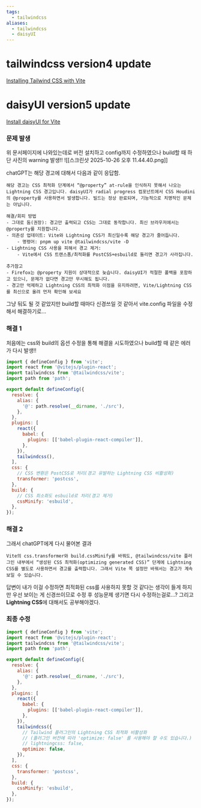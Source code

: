 ```yaml
---
tags:
  - tailwindcss
aliases:
  - tailwindcss
  - daisyUI
---
```

# tailwindcss version4 update
[Installing Tailwind CSS with Vite](https://tailwindcss.com/docs/installation/using-vite)

# daisyUI version5 update
[Install daisyUI for Vite](https://daisyui.com/docs/install/vite/)

### 문제 발생
위 문서페이지에 나와있는데로 버전 설치하고 config까지 수정하였으나 build할 때 하단 사진의 warning 발생!!
![[스크린샷 2025-10-26 오후 11.44.40.png]]

chatGPT는 해당 경고에 대해서 다음과 같이 응답함.
``` text
해당 경고는 CSS 최적화 단계에서 “@property” at-rule을 인식하지 못해서 나오는 Lightning CSS 경고입니다. daisyUI가 radial progress 컴포넌트에서 CSS Houdini의 @property를 사용하면서 발생합니다. 빌드는 정상 완료되며, 기능적으로 치명적인 문제는 아닙니다.

해결/회피 방법
- 그대로 둠(권장): 경고만 출력되고 CSS는 그대로 동작합니다. 최신 브라우저에서는 @property를 지원합니다.
- 의존성 업데이트: Vite와 Lightning CSS가 최신일수록 해당 경고가 줄어듭니다.
    - 명령어: pnpm up vite @tailwindcss/vite -D
- Lightning CSS 사용을 피해서 경고 제거:
    - Vite에서 CSS 트랜스폼/최적화를 PostCSS+esbuild로 돌리면 경고가 사라집니다.

추가참고 
- Firefox는 @property 지원이 상대적으로 늦습니다. daisyUI가 적절한 폴백을 포함하고 있으니, 문제가 없다면 경고만 무시해도 됩니다.
- 경고만 억제하고 Lightning CSS의 최적화 이점을 유지하려면, Vite/Lightning CSS를 최신으로 올려 먼저 확인해 보세요
```

그냥 둬도 될 것 같았지만 build할 때마다 신경쓰일 것 같아서 vite.config 파일을 수정해서 해결하기로...

### 해결 1
처음에는 css와 build의 옵션 수정을 통해 해결을 시도하였으나 build할 때 같은 에러가 다시 발생!!
```js
import { defineConfig } from 'vite';
import react from '@vitejs/plugin-react';
import tailwindcss from '@tailwindcss/vite';
import path from 'path';

export default defineConfig({
  resolve: {
    alias: {
      '@': path.resolve(__dirname, './src'),
    },
  },
  plugins: [
    react({
      babel: {
        plugins: [['babel-plugin-react-compiler']],
      },
    }),
    tailwindcss(),
  ],
  css: {
    // CSS 변환은 PostCSS로 처리(경고 유발하는 Lightning CSS 비활성화)
    transformer: 'postcss',
  },
  build: {
    // CSS 최소화도 esbuild로 처리(경고 제거)
    cssMinify: 'esbuild',
  },
});
```

### 해결 2
그래서 chatGPT에게 다시 물어본 결과
```text
Vite의 css.transformer와 build.cssMinify를 바꿔도, @tailwindcss/vite 플러그인 내부에서 “생성된 CSS 최적화(optimizing generated CSS)” 단계에 Lightning CSS를 별도로 사용하면서 경고를 출력합니다. 그래서 Vite 쪽 설정만 바꿔서는 경고가 계속 보일 수 있습니다.
```

답변이 내가 이걸 수정하면 최적화된 css를 사용하지 못할 것 같다는 생각이 들게 하지만 우선 보이는 게 신경쓰이므로 수정 후 성능문제 생기면 다시 수정하는걸로...?
그리고 **Lightning CSS**에 대해서도 공부해야겠다.

### 최종 수정
```js
import { defineConfig } from 'vite';
import react from '@vitejs/plugin-react';
import tailwindcss from '@tailwindcss/vite';
import path from 'path';

export default defineConfig({
  resolve: {
    alias: {
      '@': path.resolve(__dirname, './src'),
    },
  },
  plugins: [
    react({
      babel: {
        plugins: [['babel-plugin-react-compiler']],
      },
    }),
    tailwindcss({
      // Tailwind 플러그인의 Lightning CSS 최적화 비활성화
      // (플러그인 버전에 따라 'optimize: false' 를 사용해야 할 수도 있습니다.)
      // lightningcss: false,
      optimize: false,
    }),
  ],
  css: {
    transformer: 'postcss',
  },
  build: {
    cssMinify: 'esbuild',
  },
});
```

